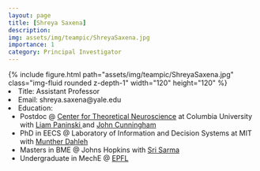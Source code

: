 ```yaml
---
layout: page
title: [Shreya Saxena]
description: 
img: assets/img/teampic/ShreyaSaxena.jpg
importance: 1
category: Principal Investigator
---
```

<div class="container my-5">
  <div class="row">
      <div class="col-sm-8 mt-3 mt-md-0">
          {% include figure.html path="assets/img/teampic/ShreyaSaxena.jpg" class="img-fluid rounded z-depth-1" width="120" height="120" %}
      </div>
      <div class="col-12 col-md-6" >
          <li>Title: Assistant Professor</li>
          <li>Email: shreya.saxena@yale.edu</li>
          <li>Education: 
             <ul>
             <li>Postdoc @ <a href="https://ctn.zuckermaninstitute.columbia.edu/"> Center for Theoretical Neuroscience</a> at Columbia University with <a href="http://www.stat.columbia.edu/~liam/">Liam Paninski </a> and <a href="https://stat.columbia.edu/~cunningham/"> John Cunningham </a></li>
             <li>PhD in EECS @ Laboratory of Information and Decision Systems at MIT with <a href="https://idss.mit.edu/staff/munther-dahleh/"> Munther Dahleh </a></li>
             <li>Masters in BME @ Johns Hopkins with <a href="https://www.bme.jhu.edu/people/faculty/sridevi-v-sarma/"> Sri Sarma </a></li>
             <li>Undergraduate in MechE @ <a href="https://www.epfl.ch/en/"> EPFL </a></li>
             </ul>
            </li>
      </div>
    </div>
</div>
